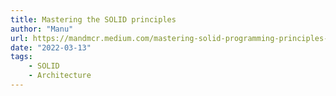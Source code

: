 ```yaml
---
title: Mastering the SOLID principles
author: "Manu"
url: https://mandmcr.medium.com/mastering-solid-programming-principles-3ba15c5df942
date: "2022-03-13"
tags:
    - SOLID
    - Architecture
---
```

